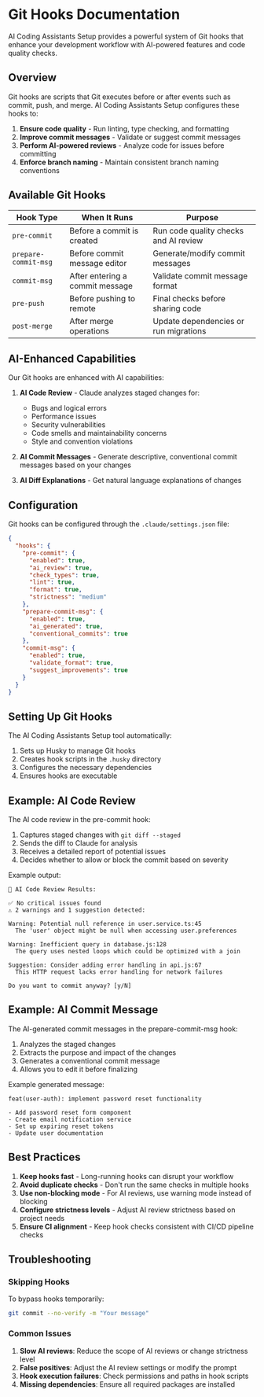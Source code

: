 # Git Hooks Documentation

AI Coding Assistants Setup provides a powerful system of Git hooks that enhance your development workflow with AI-powered features and code quality checks.

## Overview

Git hooks are scripts that Git executes before or after events such as commit, push, and merge. AI Coding Assistants Setup configures these hooks to:

1. **Ensure code quality** - Run linting, type checking, and formatting
2. **Improve commit messages** - Validate or suggest commit messages
3. **Perform AI-powered reviews** - Analyze code for issues before committing
4. **Enforce branch naming** - Maintain consistent branch naming conventions

## Available Git Hooks

| Hook Type | When It Runs | Purpose |
|-----------|--------------|---------|
| `pre-commit` | Before a commit is created | Run code quality checks and AI review |
| `prepare-commit-msg` | Before commit message editor | Generate/modify commit messages |
| `commit-msg` | After entering a commit message | Validate commit message format |
| `pre-push` | Before pushing to remote | Final checks before sharing code |
| `post-merge` | After merge operations | Update dependencies or run migrations |

## AI-Enhanced Capabilities

Our Git hooks are enhanced with AI capabilities:

1. **AI Code Review** - Claude analyzes staged changes for:
   - Bugs and logical errors
   - Performance issues
   - Security vulnerabilities
   - Code smells and maintainability concerns
   - Style and convention violations

2. **AI Commit Messages** - Generate descriptive, conventional commit messages based on your changes

3. **AI Diff Explanations** - Get natural language explanations of changes

## Configuration

Git hooks can be configured through the `.claude/settings.json` file:

```json
{
  "hooks": {
    "pre-commit": {
      "enabled": true,
      "ai_review": true,
      "check_types": true,
      "lint": true,
      "format": true,
      "strictness": "medium"
    },
    "prepare-commit-msg": {
      "enabled": true,
      "ai_generated": true,
      "conventional_commits": true
    },
    "commit-msg": {
      "enabled": true,
      "validate_format": true,
      "suggest_improvements": true
    }
  }
}
```

## Setting Up Git Hooks

The AI Coding Assistants Setup tool automatically:

1. Sets up Husky to manage Git hooks
2. Creates hook scripts in the `.husky` directory
3. Configures the necessary dependencies
4. Ensures hooks are executable

## Example: AI Code Review

The AI code review in the pre-commit hook:

1. Captures staged changes with `git diff --staged`
2. Sends the diff to Claude for analysis
3. Receives a detailed report of potential issues
4. Decides whether to allow or block the commit based on severity

Example output:

```
🤖 AI Code Review Results:

✅ No critical issues found
⚠️ 2 warnings and 1 suggestion detected:

Warning: Potential null reference in user.service.ts:45
  The 'user' object might be null when accessing user.preferences

Warning: Inefficient query in database.js:128
  The query uses nested loops which could be optimized with a join

Suggestion: Consider adding error handling in api.js:67
  This HTTP request lacks error handling for network failures

Do you want to commit anyway? [y/N]
```

## Example: AI Commit Message

The AI-generated commit messages in the prepare-commit-msg hook:

1. Analyzes the staged changes
2. Extracts the purpose and impact of the changes
3. Generates a conventional commit message
4. Allows you to edit it before finalizing

Example generated message:

```
feat(user-auth): implement password reset functionality

- Add password reset form component
- Create email notification service
- Set up expiring reset tokens
- Update user documentation
```

## Best Practices

1. **Keep hooks fast** - Long-running hooks can disrupt your workflow
2. **Avoid duplicate checks** - Don't run the same checks in multiple hooks
3. **Use non-blocking mode** - For AI reviews, use warning mode instead of blocking
4. **Configure strictness levels** - Adjust AI review strictness based on project needs
5. **Ensure CI alignment** - Keep hook checks consistent with CI/CD pipeline checks

## Troubleshooting

### Skipping Hooks

To bypass hooks temporarily:

```bash
git commit --no-verify -m "Your message"
```

### Common Issues

1. **Slow AI reviews**: Reduce the scope of AI reviews or change strictness level
2. **False positives**: Adjust the AI review settings or modify the prompt
3. **Hook execution failures**: Check permissions and paths in hook scripts
4. **Missing dependencies**: Ensure all required packages are installed